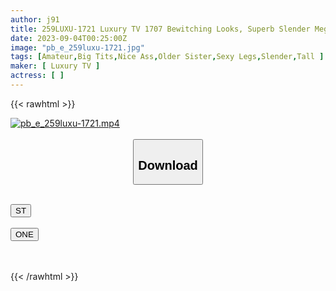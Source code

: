 ```yaml
---
author: j91
title: 259LUXU-1721 Luxury TV 1707 Bewitching Looks, Superb Slender Megumi Body With Good Sense Of Beauty, Enchanting Big Breasts… A Beautiful Woman Who Embodies Takamine No Hana Appears! She Accepts The Penis That Has Been Erected Using Her Own Techniques, Immerses Herself In Pleasure In Various Positions, And Lets Out Unpleasant Sounds From Her Extremely Sensitive Private Parts, Cumming, Fingering, And Squirting Continuously! (Yuma Sano)
date: 2023-09-04T00:25:00Z
image: "pb_e_259luxu-1721.jpg"
tags: [Amateur,Big Tits,Nice Ass,Older Sister,Sexy Legs,Slender,Tall ]
maker: [ Luxury TV ]
actress: [ ]
---
```



{{< rawhtml >}}

<div class="video" data-videoid="DzK13lmKgWHkPV6">
    <a href="javascript:;">
        <img src="https://my.j91.asia/posts/pb_e_259luxu-1721/pb_e_259luxu-1721.jpg" width="WIDTH" height="HEIGHT" alt="pb_e_259luxu-1721.mp4" loading="lazy">
    </a>
</div>

<script type="text/javascript" src="https://j91.asia/asset/on-demand-st.js"></script>

<br>
  <link rel="stylesheet" href="https://j91.asia/asset/bs5.css">
  
  <center>
  <button class="btn btn-primary" type="button" data-bs-toggle="collapse" data-bs-target=".multi-collapse" aria-expanded="false" aria-controls="multiCollapseExample1 multiCollapseExample2"><h2>Download</h2></button></center>
</p>
<div class="row">
  <div class="col">
    <div class="collapse multi-collapse" id="multiCollapseExample1">
      <div class="card card-body">
	      	      <br>
<div class="buttons">  
<a href="https://streamtape.to/v/DzK13lmKgWHkPV6"><button class="btn-hover color-3"><i class="fa fa-download"></i> ST</button></a></div>
    </div>
  </div>
</div>
  <div class="col">
    <div class="collapse multi-collapse" id="multiCollapseExample2">
      <div class="card card-body">
	      <br>
<div class="buttons">
    <a href="https://oneupload.to/vp1uhr2lc2wr"><button class="btn-hover color-9"><i class="fa fa-download"></i> ONE</button></a></div>
<br><br>
      </div>
    </div>
  </div>
</div>

{{< /rawhtml >}}

